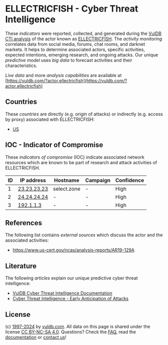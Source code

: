 # ELLECTRICFISH - Cyber Threat Intelligence

These _indicators_ were reported, collected, and generated during the [VulDB CTI analysis](https://vuldb.com/?kb.cti) of the actor known as [ELLECTRICFISH](https://vuldb.com/?actor.ellectricfish). The _activity monitoring_ correlates data from social media, forums, chat rooms, and darknet markets. It helps to determine associated actors, specific activities, expected intentions, emerging research, and ongoing attacks. Our unique _predictive model_ uses _big data_ to forecast activities and their characteristics.

_Live data_ and more _analysis capabilities_ are available at [https://vuldb.com/?actor.ellectricfish](https://vuldb.com/?actor.ellectricfish)

## Countries

These _countries_ are directly (e.g. origin of attacks) or indirectly (e.g. access by proxy) associated with ELLECTRICFISH:

* [US](https://vuldb.com/?country.us)

## IOC - Indicator of Compromise

These _indicators of compromise_ (IOC) indicate associated network resources which are known to be part of research and attack activities of ELLECTRICFISH.

ID | IP address | Hostname | Campaign | Confidence
-- | ---------- | -------- | -------- | ----------
1 | [23.23.23.23](https://vuldb.com/?ip.23.23.23.23) | select.zone | - | High
2 | [24.24.24.24](https://vuldb.com/?ip.24.24.24.24) | - | - | High
3 | [192.1.1.3](https://vuldb.com/?ip.192.1.1.3) | - | - | High

## References

The following list contains _external sources_ which discuss the actor and the associated activities:

* https://www.us-cert.gov/ncas/analysis-reports/AR19-129A

## Literature

The following _articles_ explain our unique predictive cyber threat intelligence:

* [VulDB Cyber Threat Intelligence Documentation](https://vuldb.com/?kb.cti)
* [Cyber Threat Intelligence - Early Anticipation of Attacks](https://www.scip.ch/en/?labs.20201022)

## License

(c) [1997-2024](https://vuldb.com/?kb.changelog) by [vuldb.com](https://vuldb.com/?kb.about). All data on this page is shared under the license [CC BY-NC-SA 4.0](https://creativecommons.org/licenses/by-nc-sa/4.0/). Questions? Check the [FAQ](https://vuldb.com/?kb.faq), read the [documentation](https://vuldb.com/?kb) or [contact us](https://vuldb.com/?contact)!
